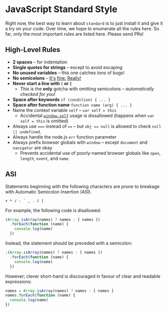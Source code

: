 # JavaScript Standard Style

Right now, the best way to learn about `standard` is to just install it and give it a try
on your code. Over time, we hope to enumerate all the rules here. So far, only the most
important rules are listed here. Please send PRs!

## High-Level Rules

- **2 spaces** – for indentation
- **Single quotes for strings** – except to avoid escaping
- **No unused variables** – this one catches *tons* of bugs!
- **No semicolons** – [It's][1] [fine.][2] [Really!][3]
- **Never start a line with `(` or `[`**
    - This is the **only** gotcha with omitting semicolons – *automatically checked for you!*
- **Space after keywords** `if (condition) { ... }`
- **Space after function name** `function name (arg) { ... }`
- Name the context variable `self` – `var self = this`
  - Accidental [`window.self`][4] usage is dissallowed (happens when `var self = this` is
    omitted)
- Always use `===` instead of `==` – but `obj == null` is allowed to check `null || undefined`.
- Always handle the node.js `err` function parameter
- Always prefix browser globals with `window` – except `document` and `navigator` are okay
  - Prevents accidental use of poorly-named browser globals like `open`, `length`,
    `event`, and `name`.

## ASI

Statements beginning with the following characters are prone to breakage with Automatic Semicolon Insertion (ASI).

```
+ * / - ` , . ( [
```

For example, the following code is disallowed:

```js
(Array.isArray(names) ? names : [ names ])
  .forEach(function (name) {
    console.log(name)
  })
```

Instead, the statement should be preceded with a semicolon:

```js
;(Array.isArray(names) ? names : [ names ])
  .forEach(function (name) {
    console.log(name)
  })
```

However; clever short-hand is discouraged in favour of clear and readable expressions:

```js
names = Array.isArray(names) ? names : [ names ]
names.forEach(function (name) {
  console.log(name)
})
```

[1]: http://blog.izs.me/post/2353458699/an-open-letter-to-javascript-leaders-regarding
[2]: http://inimino.org/~inimino/blog/javascript_semicolons
[3]: https://github.com/maxogden/messages/issues/18
[4]: https://developer.mozilla.org/en-US/docs/Web/API/Window.self
